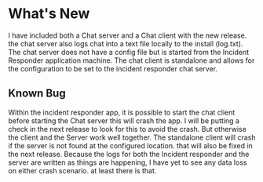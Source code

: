 # What's New
I have included both a Chat server and a Chat client with the new release. the chat server also logs chat into a text file locally to the install (log.txt).
The chat server does not have a config file but is started from the Incident Responder application machine. The chat client is standalone and allows for the configuration to 
be set to the incident responder chat server.

## Known Bug
Within the incident responder app, it is possible to start the chat client before starting the Chat server this will crash the app. I will be putting a check in 
the next release to look for this to avoid the crash. But otherwise the client and the Server work well together. 
The standalone client will crash if the server is not found at the configured location. that will also be fixed in the next release.
Because the logs for both the Incident responder and the server are written as things are happening, I have yet to see any data loss on either crash scenario. 
at least there is that. 

